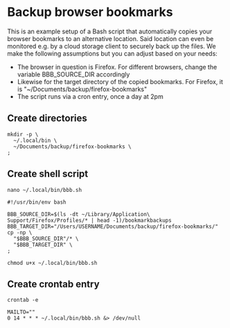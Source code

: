 # Backup browser bookmarks
This is an example setup of a Bash script that automatically copies your browser bookmarks to an alternative location. Said location can even be monitored e.g. by a cloud storage client to securely back up the files. We make the following assumptions but you can adjust based on your needs:
- The browser in question is Firefox. For different browsers, change the variable BBB_SOURCE_DIR accordingly
- Likewise for the target directory of the copied bookmarks. For Firefox, it is "~/Documents/backup/firefox-bookmarks"
- The script runs via a cron entry, once a day at 2pm

## Create directories
```shell
mkdir -p \
  ~/.local/bin \
  ~/Documents/backup/firefox-bookmarks \
;
```

## Create shell script
```shell
nano ~/.local/bin/bbb.sh
```

```shell
#!/usr/bin/env bash

BBB_SOURCE_DIR=$(ls -dt ~/Library/Application\ Support/Firefox/Profiles/* | head -1)/bookmarkbackups
BBB_TARGET_DIR="/Users/USERNAME/Documents/backup/firefox-bookmarks/"
cp -np \
  "$BBB_SOURCE_DIR"/* \
  "$BBB_TARGET_DIR" \
;
```

```shell
chmod u+x ~/.local/bin/bbb.sh
```

## Create crontab entry
```shell
crontab -e
```

```shell
MAILTO=""
0 14 * * * ~/.local/bin/bbb.sh &> /dev/null
```
